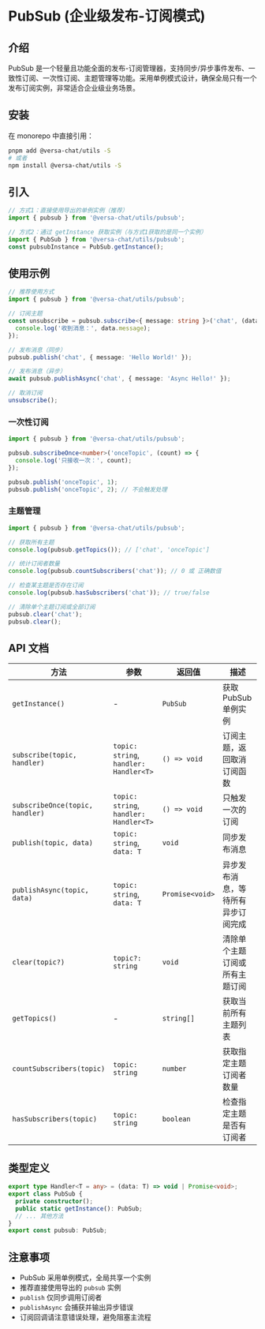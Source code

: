 # PubSub (企业级发布-订阅模式)

## 介绍
PubSub 是一个轻量且功能全面的发布-订阅管理器，支持同步/异步事件发布、一致性订阅、一次性订阅、主题管理等功能。采用单例模式设计，确保全局只有一个发布订阅实例，非常适合企业级业务场景。

## 安装
在 monorepo 中直接引用：
```bash
pnpm add @versa-chat/utils -S
# 或者
npm install @versa-chat/utils -S
```

## 引入
```typescript
// 方式1：直接使用导出的单例实例（推荐）
import { pubsub } from '@versa-chat/utils/pubsub';

// 方式2：通过 getInstance 获取实例（与方式1获取的是同一个实例）
import { PubSub } from '@versa-chat/utils/pubsub';
const pubsubInstance = PubSub.getInstance();
```

## 使用示例
```typescript
// 推荐使用方式
import { pubsub } from '@versa-chat/utils/pubsub';

// 订阅主题
const unsubscribe = pubsub.subscribe<{ message: string }>('chat', (data) => {
  console.log('收到消息：', data.message);
});

// 发布消息（同步）
pubsub.publish('chat', { message: 'Hello World!' });

// 发布消息（异步）
await pubsub.publishAsync('chat', { message: 'Async Hello!' });

// 取消订阅
unsubscribe();
```

### 一次性订阅
```typescript
import { pubsub } from '@versa-chat/utils/pubsub';

pubsub.subscribeOnce<number>('onceTopic', (count) => {
  console.log('只接收一次：', count);
});

pubsub.publish('onceTopic', 1);
pubsub.publish('onceTopic', 2); // 不会触发处理
```

### 主题管理
```typescript
import { pubsub } from '@versa-chat/utils/pubsub';

// 获取所有主题
console.log(pubsub.getTopics()); // ['chat', 'onceTopic']

// 统计订阅者数量
console.log(pubsub.countSubscribers('chat')); // 0 或 正确数值

// 检查某主题是否存在订阅
console.log(pubsub.hasSubscribers('chat')); // true/false

// 清除单个主题订阅或全部订阅
pubsub.clear('chat');
pubsub.clear();
```

## API 文档

| 方法                          | 参数                                  | 返回值           | 描述                                        |
|-------------------------------|---------------------------------------|------------------|---------------------------------------------|
| `getInstance()`               | -                                     | `PubSub`         | 获取 PubSub 单例实例                        |
| `subscribe(topic, handler)`   | `topic: string`, `handler: Handler<T>`| `() => void`     | 订阅主题，返回取消订阅函数                  |
| `subscribeOnce(topic, handler)` | `topic: string`, `handler: Handler<T>`| `() => void`     | 只触发一次的订阅                            |
| `publish(topic, data)`        | `topic: string`, `data: T`            | `void`           | 同步发布消息                                |
| `publishAsync(topic, data)`   | `topic: string`, `data: T`            | `Promise<void>`  | 异步发布消息，等待所有异步订阅完成          |
| `clear(topic?)`               | `topic?: string`                      | `void`           | 清除单个主题订阅或所有主题订阅              |
| `getTopics()`                 | -                                     | `string[]`       | 获取当前所有主题列表                        |
| `countSubscribers(topic)`     | `topic: string`                       | `number`         | 获取指定主题订阅者数量                      |
| `hasSubscribers(topic)`       | `topic: string`                       | `boolean`        | 检查指定主题是否有订阅者                    |

## 类型定义
```typescript
export type Handler<T = any> = (data: T) => void | Promise<void>;
export class PubSub { 
  private constructor();
  public static getInstance(): PubSub;
  // ... 其他方法
}
export const pubsub: PubSub;
```

## 注意事项
- PubSub 采用单例模式，全局共享一个实例
- 推荐直接使用导出的 `pubsub` 实例
- `publish` 仅同步调用订阅者  
- `publishAsync` 会捕获并输出异步错误  
- 订阅回调请注意错误处理，避免阻塞主流程  
